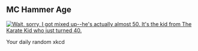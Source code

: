 ## MC Hammer Age
[![Wait, sorry, I got mixed up--he's actually almost 50. It's the kid from The Karate Kid who just turned 40.](https://imgs.xkcd.com/comics/mc_hammer_age.png)](https://xkcd.com/1995/ "Wait, sorry, I got mixed up--he's actually almost 50. It's the kid from The Karate Kid who just turned 40.")

Your daily random xkcd
